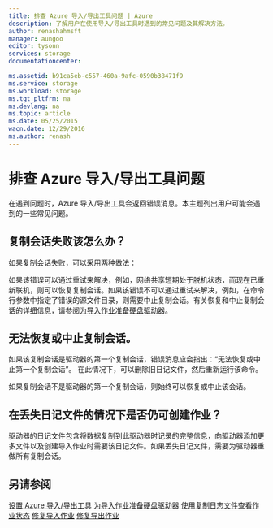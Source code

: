 ```yaml
---
title: 排查 Azure 导入/导出工具问题 | Azure
description: 了解用户在使用导入/导出工具时遇到的常见问题及其解决方法。
author: renashahmsft
manager: aungoo
editor: tysonn
services: storage
documentationcenter: 

ms.assetid: b91ca5eb-c557-460a-9afc-0590b38471f9
ms.service: storage
ms.workload: storage
ms.tgt_pltfrm: na
ms.devlang: na
ms.topic: article
ms.date: 05/25/2015
wacn.date: 12/29/2016
ms.author: renash
---
```


# 排查 Azure 导入/导出工具问题
在遇到问题时，Azure 导入/导出工具会返回错误消息。本主题列出用户可能会遇到的一些常见问题。
  
## 复制会话失败该怎么办？  
 如果复制会话失败，可以采用两种做法：
  
 如果该错误可以通过重试来解决，例如，网络共享短期处于脱机状态，而现在已重新联机，则可以恢复复制会话。如果该错误不可以通过重试来解决，例如，在命令行参数中指定了错误的源文件目录，则需要中止复制会话。有关恢复和中止复制会话的详细信息，请参阅[为导入作业准备硬盘驱动器](./storage-import-export-tool-preparing-hard-drives-import-v1.md)。
  
## 无法恢复或中止复制会话。  
 如果该复制会话是驱动器的第一个复制会话，错误消息应会指出：“无法恢复或中止第一个复制会话”。 在此情况下，可以删除旧日记文件，然后重新运行该命令。
  
 如果复制会话不是驱动器的第一个复制会话，则始终可以恢复或中止该会话。
  
## 在丢失日记文件的情况下是否仍可创建作业？  
 驱动器的日记文件包含将数据复制到此驱动器时记录的完整信息，向驱动器添加更多文件以及创建导入作业时需要该日记文件。如果丢失日记文件，需要为驱动器重做所有复制会话。
  
## 另请参阅  
 [设置 Azure 导入/导出工具](./storage-import-export-tool-setup-v1.md)
 [为导入作业准备硬盘驱动器](./storage-import-export-tool-preparing-hard-drives-import-v1.md)
 [使用复制日志文件查看作业状态](./storage-import-export-tool-reviewing-job-status-v1.md)
 [修复导入作业](./storage-import-export-tool-repairing-an-import-job-v1.md)
 [修复导出作业](./storage-import-export-tool-repairing-an-export-job-v1.md)

<!---HONumber=Mooncake_1226_2016-->